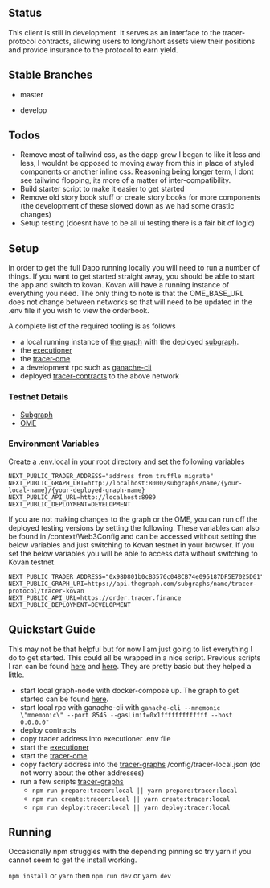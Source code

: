 ## Status

This client is still in development. It serves as an interface to the tracer-protocol contracts, allowing users to long/short assets view their positions and provide insurance to the protocol to earn yield.

## Stable Branches

-   master

-   develop

## Todos

-   Remove most of tailwind css, as the dapp grew I began to like it less and less, I wouldnt be opposed to moving away from this in place of styled components or another inline css. Reasoning being longer term, I dont see tailwind flopping, its more of a matter of inter-compatibility.
-   Build starter script to make it easier to get started
-   Remove old story book stuff or create story books for more components (the development of these slowed down as we had some drastic changes)
-   Setup testing (doesnt have to be all ui testing there is a fair bit of logic)

## Setup

In order to get the full Dapp running locally you will need to run a number of things. If you want to get started straight away, you should be able to start the app and switch to kovan. Kovan will have a running instance of everything you need. The only thing to note is that the OME_BASE_URL does not change between networks so that will need to be updated in the .env file if you wish to view the orderbook.

A complete list of the required tooling is as follows

-   a local running instance of [the graph](https://thegraph.com/) with the deployed [subgraph](https://github.com/lions-mane/tracer-graphs).
-   the [executioner](https://github.com/tracer-protocol/executioner)
-   the [tracer-ome](https://github.com/tracer-protocol/tracer-ome)
-   a development rpc such as [ganache-cli](https://github.com/trufflesuite/ganache-cli)
-   deployed [tracer-contracts](https://github.com/tracer-protocol/tracer-protocol) to the above network

### Testnet Details

-   [Subgraph](https://thegraph.com/explorer/subgraph/tracer-protocol/tracer-kovan)
-   [OME](https://order.tracer.finance)

### Environment Variables

Create a .env.local in your root directory and set the following variables

```
NEXT_PUBLIC_TRADER_ADDRESS="address from truffle migrate"
NEXT_PUBLIC_GRAPH_URI=http://localhost:8000/subgraphs/name/{your-local-name}/{your-deployed-graph-name}
NEXT_PUBLIC_API_URL=http://localhost:8989
NEXT_PUBLIC_DEPLOYMENT=DEVELOPMENT

```

If you are not making changes to the graph or the OME, you can run off the deployed testing versions by setting the following. These variables can also be found in /context/Web3Config and can be accessed without setting the below variables and just switching to Kovan testnet in your browser. If you set the below variables you will be able to access data without switching to Kovan testnet.

```
NEXT_PUBLIC_TRADER_ADDRESS="0x98D801b0cB3576c048CB74e095187DF5E7025D61"
NEXT_PUBLIC_GRAPH_URI=https://api.thegraph.com/subgraphs/name/tracer-protocol/tracer-kovan
NEXT_PUBLIC_API_URL=https://order.tracer.finance
NEXT_PUBLIC_DEPLOYMENT=DEVELOPMENT
```

## Quickstart Guide

This may not be that helpful but for now I am just going to list everything I do to get started. This could all be wrapped in a nice script. Previous scripts I ran can be found [here](https://github.com/lions-mane/tracer-workspace/blob/master/get-contract-addresses.js) and [here](https://github.com/lions-mane/tracer-workspace/blob/master/deploy-contracts.sh). They are pretty basic but they helped a little.

-   start local graph-node with docker-compose up. The graph to get started can be found [here](https://thegraph.com/docs/).
-   start local rpc with ganache-cli with
    `ganache-cli --mnemonic \"mnemonic\" --port 8545 --gasLimit=0x1fffffffffffff --host 0.0.0.0"`
-   deploy contracts
-   copy trader address into executioner .env file
-   start the [executioner](https://github.com/tracer-protocol/executioner)
-   start the [tracer-ome](https://github.com/tracer-protocol/tracer-ome)
-   copy factory address into the [tracer-graphs](https://github.com/lions-mane/tracer-graphs) /config/tracer-local.json (do not worry about the other addresses)
-   run a few scripts [tracer-graphs](https://github.com/lions-mane/tracer-graphs)
    -   `npm run prepare:tracer:local || yarn prepare:tracer:local`
    -   `npm run create:tracer:local || yarn create:tracer:local`
    -   `npm run deploy:tracer:local || yarn deploy:tracer:local`

## Running

Occasionally npm struggles with the depending pinning so try yarn if you cannot seem to get the install working.

`npm install` or `yarn` then
`npm run dev` or `yarn dev`
